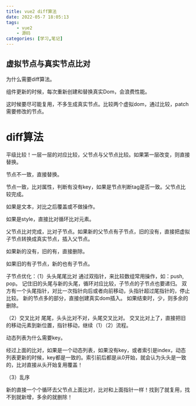 ```yaml
---
title: vue2 diff算法
date: 2022-05-7 18:05:13
tags:
    - vue2
    - 源码
categories: [学习,笔记]
---
```

## 虚拟节点与真实节点比对

为什么需要diff算法。

组件更新的时候，每次重新创建和替换真实Dom，会浪费性能。

这时候要尽可能复用，不多生成真实节点。比较两个虚拟dom，通过比较，patch需要修改的节点。
<!-- more -->

# diff算法

平级比较！一层一层的对应比较，父节点与父节点比较。如果第一层改变，则直接替换。

节点不一致，直接替换。

节点一致，比对属性，判断有没有key，如果是节点判断tag是否一致。父节点比较完成。

如果是文本，对比之后覆盖或不做操作。

如果是style，直接比对循环比对元素。

父节点比对完成，比对子节点。如果新的父节点有子节点，旧的没有，直接把虚拟子节点转换成真实节点，插入父节点。

如果新的没有，旧的有，直接删除。

如果旧的有子节点，新的也有子节点。

子节点优化：（1）头头尾尾比对
通过双指针，来比较数组常用操作，如：push, pop。
记住旧的头尾与新的头尾，循环对应比较，子节点的子节点也要递归。
双方有一个头尾指针，对比一次指针向后或者向前移动，头指针超过尾指针的，停止比较。
新的节点多的部分，直接创建真实dom插入。
如果结束时，少，则多余的删除。

（2）交叉比对
尾尾，头头比对不对，头尾交叉比对。
交叉比对上了，直接把旧的移动元素到新位置，指针移动，继续（1）（2）流程。


动态列表为什么需要key。

经过上面的比对，如果是一个动态列表，如果没有key，或者索引是index，动态列表更新的时候，key都是一致的。索引前后都是从0开始，就会认为头头是一致的，比对直接从头开始复用覆盖！


（3）乱序

新的直接一个个循环去父节点上面比对，比对和上面指针一样！找到了就复用，找不到就新增，多余的就删除！
